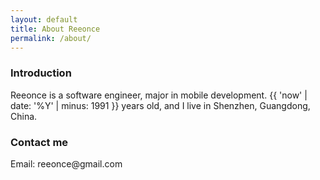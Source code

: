 ```yaml
---
layout: default
title: About Reeonce
permalink: /about/
---
```


### Introduction

Reeonce is a software engineer, major in mobile development. {{ 'now' | date: '%Y' | minus: 1991 }} years old, and I live in Shenzhen, Guangdong, China.

<div id="contact-me">
  <h3>Contact me</h3>
  <p>Email: reeonce@gmail.com</p>
</div>
